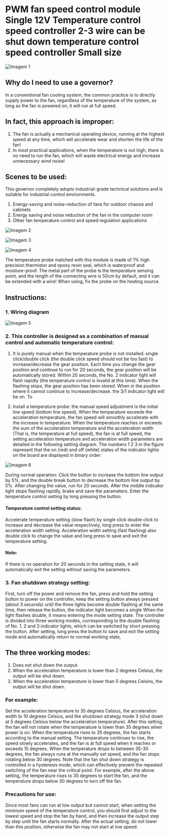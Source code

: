 # PWM fan speed control module Single 12V Temperature control speed controller 2-3 wire can be shut down temperature control speed controller Small size

![Imagem 1](/FanController_Imagem1.jpg "Imagem 1")


## Why do I need to use a governor?

In a conventional fan cooling system, the common practice is to directly supply power to the fan, regardless of the temperature of the system, as long as the fan is powered on, it will run at full speed.

## In fact, this approach is improper:

1. The fan is actually a mechanical operating device, running at the highest speed at any time, which will accelerate wear and shorten the life of the fan! 
2. In most practical applications, when the temperature is not high, there is no need to run the fan, which will waste electrical energy and increase unnecessary wind noise!

## Scenes to be used:
This governor completely adopts industrial-grade technical solutions and is suitable for industrial control environments.

1. Energy-saving and noise-reduction of fans for outdoor chassis and cabinets
2. Energy saving and noise reduction of the fan in the computer room
3. Other fan temperature control and speed regulation applications

![Imagem 2](/FanController_Imagem2.jpg "Imagem 2")

![Imagem 3](/FanController_Imagem3.jpg "Imagem 3")

![Imagem 4](/FanController_Imagem4.jpg "Imagem 4")

The temperature probe matched with this module is made of 1% high precision thermistor and epoxy resin seal, which is waterproof and moisture-proof. The metal part of the probe is the temperature sensing point, and the length of the connecting wire is 50cm by default, and it can be extended with a wire! When using, fix the probe on the heating source.

## Instructions:
### 1. Wiring diagram

![Imagem 5](/FanController_Imagem5.jpg "Imagem 5")


### 2. This controller is designed as a combination of manual control and automatic temperature control:

1. It is purely manual when the temperature probe is not installed: single click/double click (the double click speed should not be too fast) to increase/decrease the gear position. Each time you change the gear position and continue to run for 20 seconds, the gear position will be automatically stored. Within 20 seconds, the No. 2 indicator light will flash rapidly (the temperature control is invalid at this time). When the flashing stops, the gear position has been stored. When in the position where it cannot continue to increase/decrease. the 3/1 indicator light will be on. 
To

2. Install a temperature probe: the manual speed adjustment is the initial low speed (bottom line speed). When the temperature exceeds the acceleration temperature, the fan speed will smoothly accelerate with the increase in temperature. When the temperature reaches or exceeds the sum of the acceleration temperature and the acceleration width (That is, the temperature at full speed), the fan is at full speed, the setting acceleration temperature and acceleration width parameters are detailed in the following setting diagram. The numbers 1 2 3 in the figure represent that the on (red) and off (white) states of the indicator lights on the board are displayed in binary order:

![Imagem 6](/FanController_Imagem6.jpg "Imagem 6")


During normal operation: Click the button to increase the bottom line output by 5%, and the double break button to decrease the bottom line output by 5%. After changing the value, run for 20 seconds. After the middle indicator light stops flashing rapidly, brake and save the parameters. Enter the temperature control setting by long pressing the button.

#### Temperature control setting status:
Accelerate temperature setting (slow flash) by single click double click to increase and decrease the value respectively, long press to enter the acceleration width setting. Acceleration width setting (fast flashing) also double click to change the value and long press to save and exit the temperature setting.

#### Note: 
If there is no operation for 20 seconds in the setting state, it will automatically exit the setting without saving the parameters.

### 3. Fan shutdown strategy setting:
First, turn off the power and remove the fan, press and hold the setting button to power on the controller, keep the setting button always pressed (about 3 seconds) until the three lights become double flashing at the same time, then release the button, the indicator light becomes a single When the light flashes double, it means entering the mode setting state. The controller is divided into three working modes, corresponding to the double flashing of No. 1, 2 and 3 indicator lights, which can be switched by short pressing the button. After setting, long press the button to save and exit the setting mode and automatically return to normal working state,

## The three working modes:
1. Does not shut down the output.
2. When the acceleration temperature is lower than 2 degrees Celsius, the output will be shut down.
3. When the acceleration temperature is lower than 5 degrees Celsins, the output will be shut down.

### For example: 
Set the acceleration temperature to 35 degrees Celsius, the acceleration width to 10 degrees Celsius, and the shutdown strategy mode 3 (shut down at 5 degrees Celsius below the acceleration temperature). After this setting, the fan will not rotate when the temperature is lower than 35 degrees when power is on. When the temperature rises to 35 degrees, the fan starts according to the manual setting. The temperature continues to rise, the speed slowly accelerates, and the fan is at full speed when it reaches or exceeds 15 degrees. When the temperature drops to between 35-30 degrees, the fan always runs at the manually set speed, and the fan stops rotating below 30 degrees.
Note that the fan shut down strategy is controlled in a hysteresis mode, which can effectively prevent the repeated switching of the fan near the critical point. For example, after the above setting, the temperature rises to 35 degrees to start the fan, and the temperature drops below 30 degrees to turn off the fan.

### Precautions for use:
Since most fans can run at low output but cannot start, when setting the minimum speed of the temperature control, you should first adjust to the lowest speed and stop the fan by hand, and then increase the output step by step until the fan starts normally. After the actual setting, do not lower than this position, otherwise the fan may not start at low speed.
